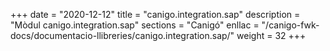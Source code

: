 +++
date        = "2020-12-12"
title       = "canigo.integration.sap"
description = "Mòdul canigo.integration.sap"
sections    = "Canigó"
enllac		= "/canigo-fwk-docs/documentacio-llibreries/canigo.integration.sap/"
weight		= 32
+++
